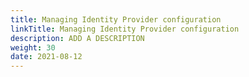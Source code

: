 ```yaml
---
title: Managing Identity Provider configuration
linkTitle: Managing Identity Provider configuration
description: ADD A DESCRIPTION
weight: 30
date: 2021-08-12
---
```


